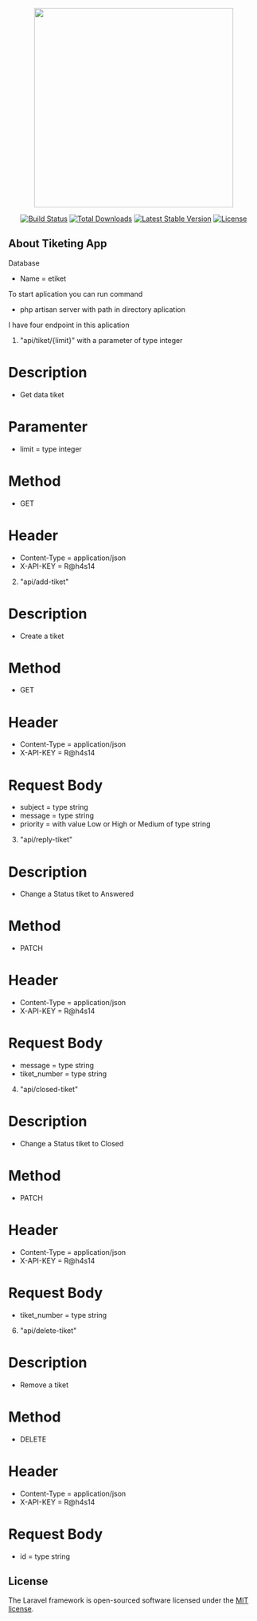 <p align="center"><a href="https://laravel.com" target="_blank"><img src="https://raw.githubusercontent.com/laravel/art/master/logo-lockup/5%20SVG/2%20CMYK/1%20Full%20Color/laravel-logolockup-cmyk-red.svg" width="400"></a></p>

<p align="center">
<a href="https://travis-ci.org/laravel/framework"><img src="https://travis-ci.org/laravel/framework.svg" alt="Build Status"></a>
<a href="https://packagist.org/packages/laravel/framework"><img src="https://img.shields.io/packagist/dt/laravel/framework" alt="Total Downloads"></a>
<a href="https://packagist.org/packages/laravel/framework"><img src="https://img.shields.io/packagist/v/laravel/framework" alt="Latest Stable Version"></a>
<a href="https://packagist.org/packages/laravel/framework"><img src="https://img.shields.io/packagist/l/laravel/framework" alt="License"></a>
</p>

## About Tiketing App
Database 
- Name = etiket

To start aplication you can run command
- php artisan server with path in directory aplication

I have four endpoint in this aplication
1. "api/tiket/{limit}" with a parameter of type integer 
# Description
- Get data tiket 
# Paramenter
- limit = type integer
# Method 
- GET
# Header 
- Content-Type = application/json
- X-API-KEY = R@h4s14

2. "api/add-tiket" 
# Description
- Create a tiket 
# Method 
- GET
# Header 
- Content-Type = application/json
- X-API-KEY = R@h4s14
# Request Body 
- subject = type string 
- message = type string
- priority = with value Low or High or Medium of type string

3. "api/reply-tiket" 
# Description
- Change a Status tiket to Answered
# Method 
- PATCH
# Header 
- Content-Type = application/json
- X-API-KEY = R@h4s14
# Request Body 
- message = type string 
- tiket_number = type string

4. "api/closed-tiket" 
# Description
- Change a Status tiket to Closed
# Method 
- PATCH
# Header 
- Content-Type = application/json
- X-API-KEY = R@h4s14
# Request Body 
- tiket_number = type string


6. "api/delete-tiket" 
# Description
- Remove a tiket 
# Method 
- DELETE
# Header 
- Content-Type = application/json
- X-API-KEY = R@h4s14
# Request Body 
- id = type string

## License

The Laravel framework is open-sourced software licensed under the [MIT license](https://opensource.org/licenses/MIT).
